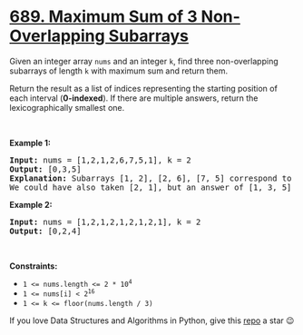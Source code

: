 # [689. Maximum Sum of 3 Non-Overlapping Subarrays][title]

<p>Given an integer array <code>nums</code> and an integer <code>k</code>, find three non-overlapping subarrays of length <code>k</code> with maximum sum and return them.</p>
<p>Return the result as a list of indices representing the starting position of each interval (<strong>0-indexed</strong>). If there are multiple answers, return the lexicographically smallest one.</p>
<p> </p>
<p><strong>Example 1:</strong></p>
<pre><strong>Input:</strong> nums = [1,2,1,2,6,7,5,1], k = 2
<strong>Output:</strong> [0,3,5]
<strong>Explanation:</strong> Subarrays [1, 2], [2, 6], [7, 5] correspond to the starting indices [0, 3, 5].
We could have also taken [2, 1], but an answer of [1, 3, 5] would be lexicographically larger.
</pre>
<p><strong>Example 2:</strong></p>
<pre><strong>Input:</strong> nums = [1,2,1,2,1,2,1,2,1], k = 2
<strong>Output:</strong> [0,2,4]
</pre>
<p> </p>
<p><strong>Constraints:</strong></p>
<ul>
<li><code>1 &lt;= nums.length &lt;= 2 * 10<sup>4</sup></code></li>
<li><code>1 &lt;= nums[i] &lt; 2<sup>16</sup></code></li>
<li><code>1 &lt;= k &lt;= floor(nums.length / 3)</code></li>
</ul>


If you love Data Structures and Algorithms in Python, give this [repo][me] a star :wink:

[title]: https://leetcode.com/problems/maximum-sum-of-3-non-overlapping-subarrays
[me]: https://github.com/bumblebee211196/awesome-python-leetcode